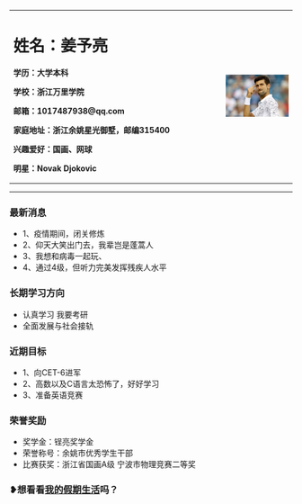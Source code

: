 <div>
<table border="0">
  <tr>
    <td width="75%">
      <h1>姓名：姜予亮</h1>
      <p><b>学历：大学本科</b></p>
       <p><b>学校：浙江万里学院</b></p>
      <p><b>邮箱：1017487938@qq.com</b></p>
      <p><b>家庭地址：浙江余姚星光御墅，邮编315400</b></p>
      <p><b>兴趣爱好：国画、网球</b></p>
      <p><b>明星：Novak Djokovic</b></p>
      </td>
    <td width="25%">
      <img src="/nole.jpg" width="100%">
    </td>
  </tr>
</table>
  </div>
  
  ---
  

### 最新消息
- 1、疫情期间，闭关修炼
- 2、仰天大笑出门去，我辈岂是蓬蒿人
- 3、我想和病毒一起玩、
- 4、通过4级，但听力完美发挥残疾人水平

### 长期学习方向
- 认真学习 我要考研
- 全面发展与社会接轨

### 近期目标
- 1、向CET-6进军
- 2、高数以及C语言太恐怖了，好好学习
- 3、准备英语竞赛

### 荣誉奖励
- 奖学金：锃亮奖学金
- 荣誉称号：余姚市优秀学生干部
- 比赛获奖：浙江省国画A级 宁波市物理竞赛二等奖

### ❥想看看[我的假期生活][1]吗？
[1]: hanjiashenghuo.md
